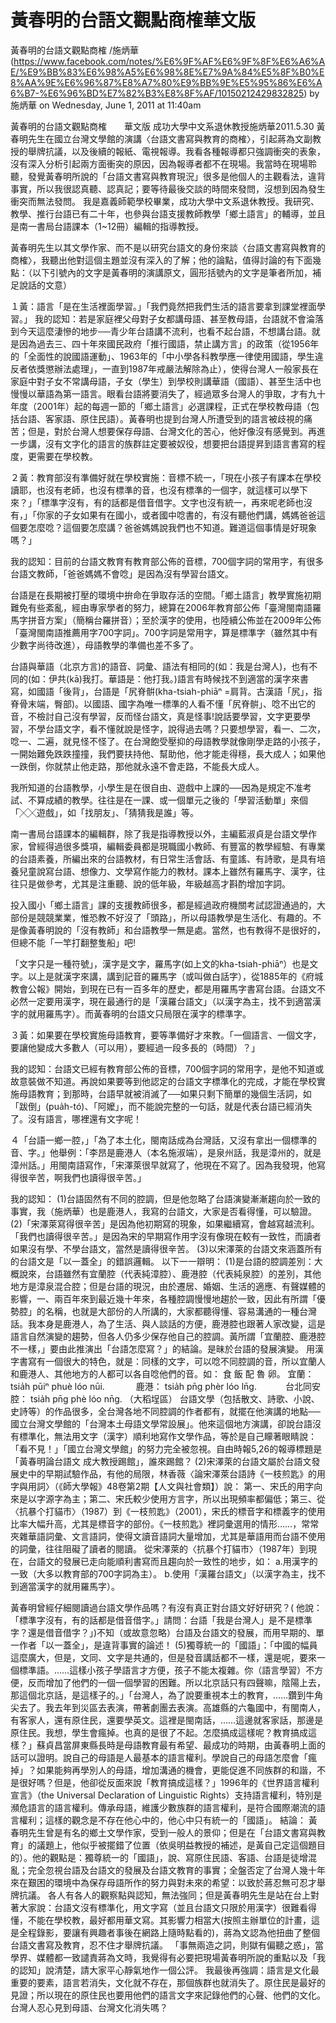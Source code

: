 # 黃春明的台語文觀點商榷華文版

黃春明的台語文觀點商榷 /施炳華(https://www.facebook.com/notes/%E6%9F%AF%E6%9F%8F%E6%A6%AE/%E9%BB%83%E6%98%A5%E6%98%8E%E7%9A%84%E5%8F%B0%E8%AA%9E%E6%96%87%E8%A7%80%E9%BB%9E%E5%95%86%E6%A6%B7-%E6%96%BD%E7%82%B3%E8%8F%AF/10150212429832825)
by 施炳華 on Wednesday, June 1, 2011 at 11:40am
 
黃春明的台語文觀點商榷　　華文版
成功大學中文系退休教授施炳華2011.5.30
黃春明先生在國立台灣文學館的演講〈台語文書寫與教育的商榷〉，引起蔣為文副教授的舉牌抗議，以及後續的報紙、電視報導。我看各種報導都只強調衝突的表象，沒有深入分析引起兩方面衝突的原因，因為報導者都不在現場。我當時在現場聆聽，發覺黃春明所說的「台語文書寫與教育現況」很多是他個人的主觀看法，違背事實，所以我很認真聽、認真記；要等待最後交談的時間來發問，沒想到因為發生衝突而無法發問。
我是嘉義師範學校畢業，成功大學中文系退休教授。我研究、教學、推行台語已有二十年，也參與台語支援教師教學「鄉土語言」的輔導，並且是南一書局台語課本（1~12冊）編輯的指導教授。
 
黃春明先生以其文學作家、而不是以研究台語文的身份來談〈台語文書寫與教育的商榷〉，我聽出他對這個主題並沒有深入的了解；他的論點，值得討論的有下面幾點：（以下引號內的文字是黃春明的演講原文，圓形括號內的文字是筆者所加，補足說話的文意）
 
１黃：語言「是在生活裡面學習。」「我們竟然把我們生活的語言要拿到課堂裡面學習。」
我的認知：若是家庭裡父母對子女都講母語、甚至教母語，台語就不會淪落到今天這麼淒慘的地步──青少年台語講不流利，也看不起台語，不想講台語。就是因為過去三、四十年來國民政府「推行國語，禁止講方言」的政策（從1956年的「全面性的說國語運動」、1963年的「中小學各科教學應一律使用國語，學生違反者依獎懲辦法處理」，一直到1987年戒嚴法解除為止），使得台灣人一般家長在家庭中對子女不常講母語，子女（學生）到學校則講華語（國語）、甚至生活中也慢慢以華語為第一語言。眼看台語將要消失了，經過眾多台灣人的爭取，才有九十年度（2001年）起的每週一節的「鄉土語言」必選課程，正式在學校教母語（包括台語、客家語、原住民語）。黃春明也提到台灣人所遭受到的語言被歧視的痛苦；但是，對於台灣人想要保存母語、台灣文化的苦心，他好像沒有感覺到。再進一步講，沒有文字化的語言的族群註定要被奴役，想要把台語提昇到語言書寫的程度，更需要在學校教。
 
２黃：教育部沒有準備好就在學校實施：音標不統一，「現在小孩子有課本在學校讀耶，也沒有老師，也沒有標準的音，也沒有標準的一個字，就這樣可以學下來？」「標準字沒有，有的話都是借音借字。文字也沒有統一，再來呢老師也沒有，」「你家的子女如果有在國小，或者國中唸書的，有沒有聽他們講，媽媽爸爸這個要怎麼唸？這個要怎麼講？爸爸媽媽說我們也不知道。難道這個事情是好現象嗎？」
 
我的認知：目前的台語文教育有教育部公佈的音標，700個字詞的常用字，有很多台語文教師，「爸爸媽媽不會唸」是因為沒有學習台語文。
 
台語是在長期被打壓的環境中拚命在爭取存活的空間。「鄉土語言」教學實施初期難免有些紊亂，經由專家學者的努力，總算在2006年教育部公佈「臺灣閩南語羅馬字拼音方案」（簡稱台羅拼音）；至於漢字的使用，也陸續公佈並在2009年公佈「臺灣閩南語推薦用字700字詞」。700字詞是常用字，算是標準字（雖然其中有少數字尚待改進），母語教學的準備也差不多了。
 
台語與華語（北京方言)的語音、詞彙、語法有相同的(如：我是台灣人)，也有不同的(如：伊共(kā)我打。華語是：他打我。)語言有時候找不到適當的漢字來書寫，如國語「後背」，台語是「尻脊骿(kha-tsiah-phiāⁿ =肩背。古漢語「尻」，指脊骨末端，臀部)。以國語、國字為唯一標準的人看不懂「尻脊骿」、唸不出它的音，不檢討自己沒有學習，反而怪台語文，真是怪事!說話要學習，文字更要學習，不學台語文字，看不懂就說是怪字，說得過去嗎？只要想學習，看一、二次，唸一、二遍，就見怪不怪了。在台灣飽受壓抑的母語教學就像剛學走路的小孩子，一開始難免跌跌撞撞，我們要扶持他、幫助他，他才能走得穩，長大成人；如果他一跌倒，你就禁止他走路，那他就永遠不會走路，不能長大成人。
 
我所知道的台語教學，小學生是在很自由、遊戲中上課的──因為是規定不准考試、不算成績的教學。往往是在一課、或一個單元之後的「學習活動單」來個「╳╳遊戲」，如「找朋友」、「猜猜我是誰」等。
 
南一書局台語課本的編輯群，除了我是指導教授以外，主編藍淑貞是台語文學作家，曾經得過很多獎項，編輯委員都是現職國小教師、有豐富的教學經驗、有專業的台語素養，所編出來的台語教材，有日常生活會話、有童謠、有詩歌，是具有培養兒童說寫台語、想像力、文學寫作能力的教材。課本上雖然有羅馬字、漢字，往往只是做參考，尤其是注重聽、說的低年級，年級越高才斟酌增加字詞。
 
投入國小「鄉土語言」課的支援教師很多，都是經過政府機關考試認證通過的，大部份是競競業業，惟恐教不好沒了「頭路」，所以母語教學是生活化、有趣的。不是像黃春明說的「沒有教師」和台語教學一無是處。當然，也有教得不是很好的，但總不能「一竿打翻整隻船」吧!
 
「文字只是一種符號」，漢字是文字，羅馬字(如上文的kha-tsiah-phiāⁿ）也是文字。以上是就漢字來講，講到記音的羅馬字（或叫做白話字），從1885年的《府城教會公報》開始，到現在已有一百多年的歷史，都是用羅馬字書寫台語。台語文不必然一定要用漢字，現在最通行的是「漢羅台語文」（以漢字為主，找不到適當漢字的就用羅馬字）。而黃春明的台語文只局限在漢字的標準字。
 
３黃：如果要在學校實施母語教育，要等準備好才來教。「一個語言、一個文字，要讓他變成大多數人（可以用），要經過一段多長的（時間）？」
 
我的認知：台語文已經有教育部公佈的音標，700個字詞的常用字，是他不知道或故意裝做不知道。再說如果要等到他認定的台語文字標準化的完成，才能在學校實施母語教育；到那時，台語早就被消滅了──如果只剩下簡單的幾個生活詞，如「跋倒」(pua̍h-tó)、「阿嬤」，而不能說完整的一句話，就是代表台語已經消失了。沒有語言，哪裡還有文字呢！
 
４「台語一鄉一腔，」「為了本土化，閩南話成為台灣話，又沒有拿出一個標準的音、字。」他舉例：「李昂是鹿港人（本名施淑端），是泉州話，我是漳州的，就是漳州話。」用閩南語寫作，「宋澤萊很早就寫了，他現在不寫了。因為我發現，他寫得很辛苦，啊我們也讀得很辛苦。」
 
我的認知：
(1)台語固然有不同的腔調，但是他忽略了台語演變漸漸趨向於一致的事實，我（施炳華）也是鹿港人，我寫的台語文，大家是否看得懂，可以驗證。
(2)「宋澤萊寫得很辛苦」是因為他初期寫的現象，如果繼續寫，會越寫越流利。「我們也讀得很辛苦。」是因為宋的早期寫作用字沒有像現在較有一致性，而讀者如果沒有學、不學台語文，當然是讀得很辛苦。
(3)以宋澤萊的台語文來涵蓋所有的台語文是「以一蓋全」的錯誤邏輯。
以下一一辯明：
(1)是台語的腔調差別：大概說來，台語雖然有宜蘭腔（代表純漳腔）、鹿港腔（代表純泉腔）的差別，其他地方是漳泉混合腔；但是台語的現況，由於遷居、婚姻、生活的適應、有聲媒體的影響，一、兩百年來到最近幾十年來，各種腔調慢慢地趨於一致，因此有所謂「優勢腔」的名稱，也就是大部份的人所講的，大家都聽得懂、容易溝通的一種台灣話。我本身是鹿港人，為了生活、與人談話的方便，鹿港腔也跟著人家改變，這是語言自然演變的趨勢，但各人仍多少保存他自己的腔調。黃所謂「宜蘭腔、鹿港腔不一樣，」要由此推演出「台語怎麼寫？」的結論。是昧於台語的發展演變。
用漢字書寫有一個很大的特色，就是：同樣的文字，可以唸不同腔調的音，所以宜蘭人和鹿港人、其他地方的人都可以各自唸他們的音。如：
      食     飯     配   魯   卵。
   宜蘭：              tsia̍h pūiⁿ phuè lóo nūi.
  　　　        鹿港：                tsia̍h pn̄g phèr lóo ln̄g.
  　　　台北同安腔：        tsia̍h pn̄g phè lóo nn̄g.
（大稻埕區）
台語文學（包括散文、詩歌、小說、史詩等）的作品很多，全台灣各地不同腔調的作者都有，就擺在他演講的地點──國立台灣文學館的「台灣本土母語文學常設展」。他來這個地方演講，卻說台語沒有標準化，無法用文字（漢字）順利地寫作文學作品，等於是自己矇著眼睛說：「看不見！」「國立台灣文學館」的努力完全被忽視。自由時報5,26的報導標題是「黃春明論台語文 成大教授踢館」，誰來踢館？
(2)宋澤萊的台語文屬於台語文發展史中的早期試驗作品，有他的局限，林香薇〈論宋澤萊台語詩《一枝煎匙》的用字與用詞〉（《師大學報》48卷第2期【人文與社會類】）說：
第一、宋氏的用字向來是以字源字為主；第二、宋氏較少使用方言字，所以出現頻率都偏低；第三、從〈抗暴个打貓市〉（1987）到《一枝煎匙》（2001），宋氏的標音字和標義字的使用比率大幅升高，尤其是標音字的部份。《一枝煎匙》裡詞彙選用的情形……，常常夾雜華語詞彙、文言語詞，使得文讀音語詞大量增加，尤其是華語用而台語不使用的詞彙，往往阻礙了讀者的閱讀。
從宋澤萊的〈抗暴个打貓市〉（1987年）到現在，台語文的發展已走向能順利書寫而且趨向於一致性的地步，如：
a.用漢字的一致（大多以教育部的700字詞為主）。
b.使用「漢羅台語文」（以漢字為主，找不到適當漢字的就用羅馬字）。
 
黃春明曾經仔細閱讀過台語文學作品嗎？有沒有真正對台語文好好研究？(
他說：「標準字沒有，有的話都是借音借字。」請問：台語「我是台灣人」是不是標準字？還是借音借字？」)不知（或故意忽略）台語及台語文的發展，而用早期的、單一作者「以一蓋全」，是違背事實的論述！
(5)獨尊統一的「國語」：「中國的幅員這麼廣大，但是，文同、文字是共通的，但是發音講話都不一樣，還是呢，要來一個標準語。……這樣小孩子學語言才方便，孩子不能太複雜。你（語言學習）不方便，反而增加了他們的一個一個學習的困難。所以北京話只有四聲嘛，陰陽上去，那這個北京話，是這樣子的。」「台灣人，為了說要重視本土的教育，……鑽到牛角尖去了。我去年到災區去表演，帶著劇團去表演。高雄縣的六龜國中，有閩南人，有客家人，還有原住民，還要學英文。這裡是閩南話，……這邊就客家話，那邊是原住民。我想，學生會瘋掉。也真的是很了不起。怎麼搞成這樣呢？教育搞成這樣？」蘇貞昌當屏東縣長時是母語教育最有希望、最成功的時期，由黃春明上面的話可以證明。說自己的母語是人最基本的語言權利。學說自己的母語怎麼會「瘋掉」？如果能夠再學別人的母語，增加溝通的機會，更能促進不同族群的和諧，不是很好嗎？但是，他卻從反面來說「教育搞成這樣？」1996年的《世界語言權利宣言》（the Universal Declaration of Linguistic Rights）支持語言權利，特別是瀕危語言的語言權利。傳承母語，維護少數族群的語言權利，是符合國際潮流的語言權利；這樣的觀念是不存在他心中的，他心中只有統一的「國語」。
結論：
黃春明先生曾是有名的鄉土文學作家，受到一般人的景仰；但是在「台語文書寫與教育」的議題上，他似乎被擺錯了位置（依吳明益教授的補述，是黃自己定這個題目的）。他的觀點是：獨尊統一的「國語」，說、寫原住民語、客語、台語是徒增混亂；完全忽視台語及台語文的發展及台語文教育的事實；全盤否定了台灣人幾十年來在艱困的環境中為保存母語所作的努力與對未來的希望：以致於蔣忍無可忍才舉牌抗議。
各人有各人的觀察點與認知，無法強同；但是黃春明先生是站在台上對著大家說：台語文沒有標準化，用文字寫（並且台語文只限於用漢字）很難看得懂，不能在學校教，最好都用華文寫。其影響力相當大(按照主辦單位的計畫，這是全程錄影，要讓有興趣者事後在網路上隨時點看的)，蔣為文認為他扭曲了整個台語文書寫及教育，忍不住才舉牌抗議。
「事無兩造之詞，則獄有偏聽之惑」，當學界、媒體都一致譴責蔣為文時，我覺得有必要把現場黃春明所說的重點以及「我的認知」說清楚，請大家平心靜氣地作一個公評。
我最後再強調：語言是文化最重要的要素，語言若消失，文化就不存在，那個族群也就消失了。原住民是最好的見證；所以現在的原住民也要用他們的語言文字來記錄他們的心聲、他們的文化。台灣人忍心見到母語、台灣文化消失嗎？
